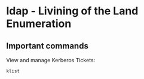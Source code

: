 # ldap - Livining of the Land Enumeration

## Important commands

View and manage Kerberos Tickets:

    klist